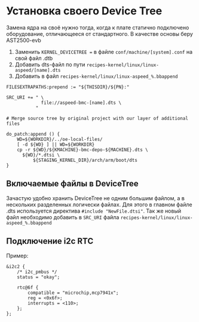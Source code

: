 # Установка своего Device Tree
Замена ядра на своё нужно тогда, когда к плате статично подключено оборудование, отличающееся от стандартного.
В качестве основы беру AST2500-evb

1.	Заменить `KERNEL_DEVICETREE =` в файле `conf/machine/[system].conf` на свой файл .dtb
2.	Добавить dts-файл по пути `recipes-kernel/linux/linux-aspeed/[name].dts`
3.	Добавить в файл `recipes-kernel/linux/linux-aspeed_%.bbappend` 

```
FILESEXTRAPATHS:prepend := "${THISDIR}/${PN}:"

SRC_URI += " \
             file://aspeed-bmc-[name].dts \
           "

# Merge source tree by original project with our layer of additional files

do_patch:append () {
    WD=${WORKDIR}/../oe-local-files/
    [ -d ${WD} ] || WD=${WORKDIR}
    cp -r ${WD}/${KMACHINE}-bmc-depo-${MACHINE}.dts \
   	  ${WD}/*.dtsi \
          ${STAGING_KERNEL_DIR}/arch/arm/boot/dts
}
```

## Включаемые файлы в DeviceTree

Зачастую удобно хранить DeviceTree не одним большим файлом, а в нескольких разделенных логически файлах. Для этого в главном файле .dts используется директива `#include "NewFile.dtsi"`.
Так же новый файл необходимо добавить в `SRC_URI` файла `recipes-kernel/linux/linux-aspeed_%.bbappend`

## Подключение i2c RTC
Пример:
```
&i2c2 {
	/* i2c_pmbus */
	status = "okay";

	rtc@6f {
		compatible = "microchip,mcp7941x";
		reg = <0x6f>;
		interrupts = <110>;
	};
};
```
